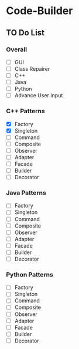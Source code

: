 # Code-Builder

## TO Do List

### Overall
- [ ] GUI
- [ ] Class Repairer
- [ ] C++
- [ ] Java
- [ ] Python
- [ ] Advance User Input

### C++ Patterns
- [x] Factory
- [x] Singleton
- [ ] Command
- [ ] Composite
- [ ] Observer 
- [ ] Adapter 
- [ ] Facade 
- [ ] Builder 
- [ ] Decorator 

### Java Patterns
- [ ] Factory
- [ ] Singleton
- [ ] Command
- [ ] Composite
- [ ] Observer 
- [ ] Adapter 
- [ ] Facade 
- [ ] Builder 
- [ ] Decorator 

### Python Patterns
- [ ] Factory
- [ ] Singleton
- [ ] Command
- [ ] Composite
- [ ] Observer 
- [ ] Adapter 
- [ ] Facade 
- [ ] Builder 
- [ ] Decorator 
